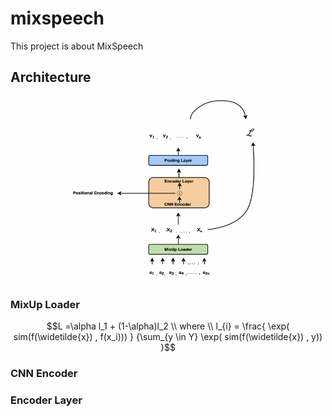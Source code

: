 # mixspeech
This project is about MixSpeech 


## Architecture

<p align="center">
<img src="./input/archi.png"  width="312" height="297">
</p>


### MixUp Loader 
```math
L =\alpha l_1 + (1-\alpha)l_2 \\

where \\ l_{i} = \frac{ \exp( sim(f(\widetilde{x}) , f(x_i)))  } {\sum_{y \in Y}  \exp( sim(f(\widetilde{x}) , y)) }
```


### CNN Encoder 



### Encoder Layer

 